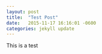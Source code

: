 ```yaml
---
layout: post
title:  "Test Post"
date:   2015-11-17 16:16:01 -0600
categories: jekyll update
---
```


This is a test
